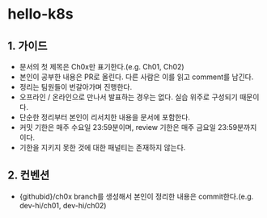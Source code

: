 # hello-k8s

## 1. 가이드
- 문서의 첫 제목은 Ch0x만 표기한다.(e.g. Ch01, Ch02)
- 본인이 공부한 내용은 PR로 올린다. 다른 사람은 이를 읽고 comment를 남긴다.
- 정리는 팀원들이 번갈아가며 진행한다.
- 오프라인 / 온라인으로 만나서 발표하는 경우는 없다. 실습 위주로 구성되기 때문이다.
- 단순한 정리부터 본인이 리서치한 내용을 문서에 포함한다.
- 커밋 기한은 매주 수요일 23:59분이며, review 기한은 매주 금요일 23:59분까지이다. 
- 기한을 지키지 못한 것에 대한 패널티는 존재하지 않는다.


## 2. 컨벤션
- {githubid}/ch0x branch를 생성해서 본인이 정리한 내용은 commit한다.(e.g. dev-hi/ch01, dev-hi/ch02)

